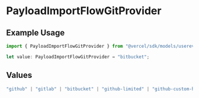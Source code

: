 # PayloadImportFlowGitProvider

## Example Usage

```typescript
import { PayloadImportFlowGitProvider } from "@vercel/sdk/models/userevent.js";

let value: PayloadImportFlowGitProvider = "bitbucket";
```

## Values

```typescript
"github" | "gitlab" | "bitbucket" | "github-limited" | "github-custom-host"
```